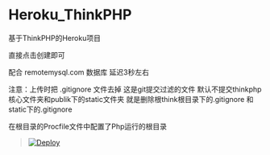 # Heroku_ThinkPHP

基于ThinkPHP的Heroku项目



直接点击创建即可

配合 remotemysql.com 数据库  延迟3秒左右


注意：上传时把  .gitignore 文件去掉 这是git提交过滤的文件 默认不提交thinkphp核心文件夹和publik下的static文件夹   就是删除根think根目录下的.gitignore 和static下的.gitignore

在根目录的Procfile文件中配置了Php运行的根目录

> [![Deploy](https://www.herokucdn.com/deploy/button.png)](https://dashboard.heroku.com/new?template=https://github.com/wy2919/php-getting-started)

